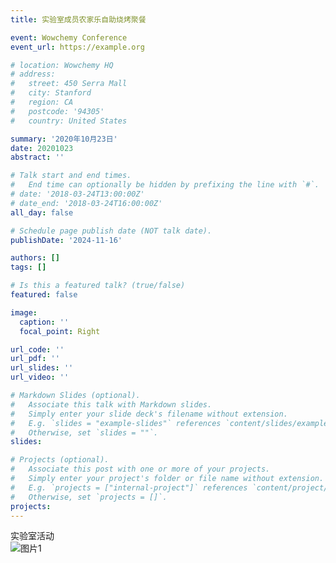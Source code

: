```yaml
---
title: 实验室成员农家乐自助烧烤聚餐

event: Wowchemy Conference
event_url: https://example.org

# location: Wowchemy HQ
# address:
#   street: 450 Serra Mall
#   city: Stanford
#   region: CA
#   postcode: '94305'
#   country: United States

summary: '2020年10月23日'
date: 20201023
abstract: ''

# Talk start and end times.
#   End time can optionally be hidden by prefixing the line with `#`.
# date: '2018-03-24T13:00:00Z'
# date_end: '2018-03-24T16:00:00Z'
all_day: false

# Schedule page publish date (NOT talk date).
publishDate: '2024-11-16'

authors: []
tags: []

# Is this a featured talk? (true/false)
featured: false

image:
  caption: ''
  focal_point: Right

url_code: ''
url_pdf: ''
url_slides: ''
url_video: ''

# Markdown Slides (optional).
#   Associate this talk with Markdown slides.
#   Simply enter your slide deck's filename without extension.
#   E.g. `slides = "example-slides"` references `content/slides/example-slides.md`.
#   Otherwise, set `slides = ""`.
slides:

# Projects (optional).
#   Associate this post with one or more of your projects.
#   Simply enter your project's folder or file name without extension.
#   E.g. `projects = ["internal-project"]` references `content/project/deep-learning/index.md`.
#   Otherwise, set `projects = []`.
projects:
---
```

实验室活动
<br>
![图片1](https://www.helloimg.com/i/2024/11/18/673af7afca48b.jpg)
